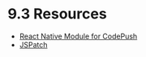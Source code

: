# 9.3 Resources

- [React Native Module for CodePush](http://microsoft.github.io/code-push/)
- [JSPatch](https://github.com/bang590/JSPatch)